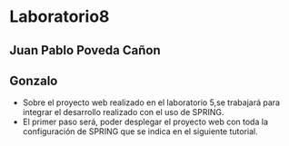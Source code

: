 # Laboratorio8

## Juan Pablo Poveda Cañon
## Gonzalo

* Sobre el proyecto web realizado en el laboratorio 5,se trabajará para integrar el desarrollo realizado con el uso de SPRING.
* El primer paso será, poder desplegar el proyecto web con toda la configuración de SPRING que se indica en el siguiente tutorial.
